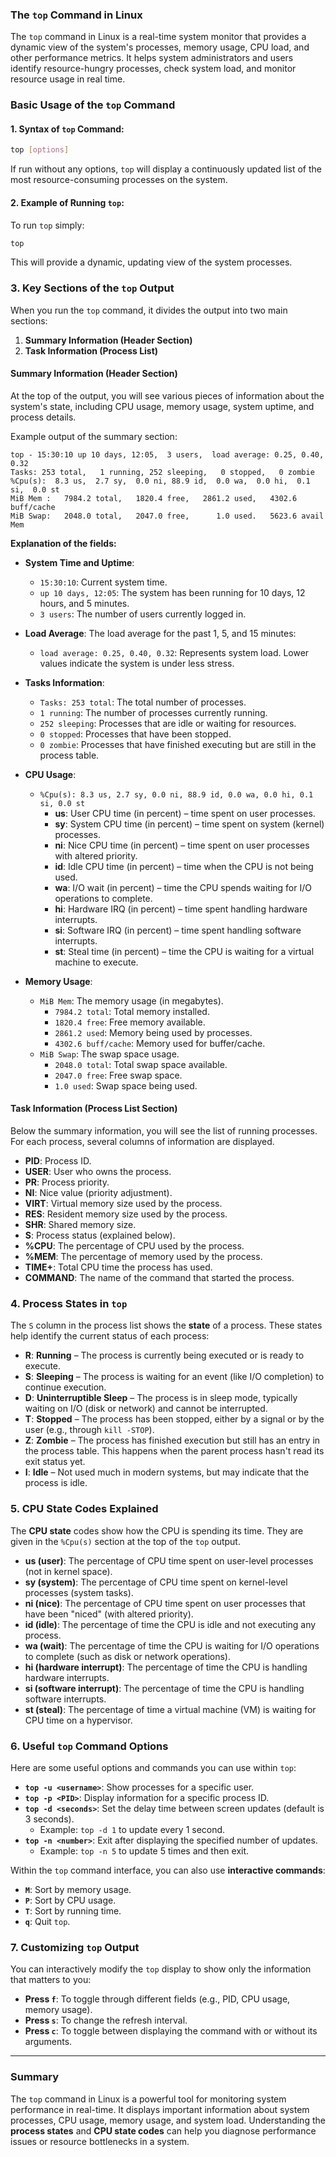 ### **The `top` Command in Linux**

The `top` command in Linux is a real-time system monitor that provides a dynamic view of the system's processes, memory usage, CPU load, and other performance metrics. It helps system administrators and users identify resource-hungry processes, check system load, and monitor resource usage in real time.

### **Basic Usage of the `top` Command**

#### **1. Syntax of `top` Command:**
```bash
top [options]
```

If run without any options, `top` will display a continuously updated list of the most resource-consuming processes on the system.

#### **2. Example of Running `top`:**
To run `top` simply:
```bash
top
```

This will provide a dynamic, updating view of the system processes.

### **3. Key Sections of the `top` Output**

When you run the `top` command, it divides the output into two main sections:

1. **Summary Information (Header Section)**
2. **Task Information (Process List)**

#### **Summary Information** (Header Section)
At the top of the output, you will see various pieces of information about the system's state, including CPU usage, memory usage, system uptime, and process details.

Example output of the summary section:
```
top - 15:30:10 up 10 days, 12:05,  3 users,  load average: 0.25, 0.40, 0.32
Tasks: 253 total,   1 running, 252 sleeping,   0 stopped,   0 zombie
%Cpu(s):  8.3 us,  2.7 sy,  0.0 ni, 88.9 id,  0.0 wa,  0.0 hi,  0.1 si,  0.0 st
MiB Mem :   7984.2 total,   1820.4 free,   2861.2 used,   4302.6 buff/cache
MiB Swap:   2048.0 total,   2047.0 free,      1.0 used.   5623.6 avail Mem
```

**Explanation of the fields:**

- **System Time and Uptime**:
  - `15:30:10`: Current system time.
  - `up 10 days, 12:05`: The system has been running for 10 days, 12 hours, and 5 minutes.
  - `3 users`: The number of users currently logged in.

- **Load Average**: The load average for the past 1, 5, and 15 minutes:
  - `load average: 0.25, 0.40, 0.32`: Represents system load. Lower values indicate the system is under less stress.

- **Tasks Information**:
  - `Tasks: 253 total`: The total number of processes.
  - `1 running`: The number of processes currently running.
  - `252 sleeping`: Processes that are idle or waiting for resources.
  - `0 stopped`: Processes that have been stopped.
  - `0 zombie`: Processes that have finished executing but are still in the process table.

- **CPU Usage**:
  - `%Cpu(s): 8.3 us, 2.7 sy, 0.0 ni, 88.9 id, 0.0 wa, 0.0 hi, 0.1 si, 0.0 st`
    - **us**: User CPU time (in percent) – time spent on user processes.
    - **sy**: System CPU time (in percent) – time spent on system (kernel) processes.
    - **ni**: Nice CPU time (in percent) – time spent on user processes with altered priority.
    - **id**: Idle CPU time (in percent) – time when the CPU is not being used.
    - **wa**: I/O wait (in percent) – time the CPU spends waiting for I/O operations to complete.
    - **hi**: Hardware IRQ (in percent) – time spent handling hardware interrupts.
    - **si**: Software IRQ (in percent) – time spent handling software interrupts.
    - **st**: Steal time (in percent) – time the CPU is waiting for a virtual machine to execute.

- **Memory Usage**:
  - `MiB Mem`: The memory usage (in megabytes).
    - `7984.2 total`: Total memory installed.
    - `1820.4 free`: Free memory available.
    - `2861.2 used`: Memory being used by processes.
    - `4302.6 buff/cache`: Memory used for buffer/cache.
  - `MiB Swap`: The swap space usage.
    - `2048.0 total`: Total swap space available.
    - `2047.0 free`: Free swap space.
    - `1.0 used`: Swap space being used.

#### **Task Information** (Process List Section)
Below the summary information, you will see the list of running processes. For each process, several columns of information are displayed.

- **PID**: Process ID.
- **USER**: User who owns the process.
- **PR**: Process priority.
- **NI**: Nice value (priority adjustment).
- **VIRT**: Virtual memory size used by the process.
- **RES**: Resident memory size used by the process.
- **SHR**: Shared memory size.
- **S**: Process status (explained below).
- **%CPU**: The percentage of CPU used by the process.
- **%MEM**: The percentage of memory used by the process.
- **TIME+**: Total CPU time the process has used.
- **COMMAND**: The name of the command that started the process.

### **4. Process States in `top`**

The `S` column in the process list shows the **state** of a process. These states help identify the current status of each process:

- **R**: **Running** – The process is currently being executed or is ready to execute.
- **S**: **Sleeping** – The process is waiting for an event (like I/O completion) to continue execution.
- **D**: **Uninterruptible Sleep** – The process is in sleep mode, typically waiting on I/O (disk or network) and cannot be interrupted.
- **T**: **Stopped** – The process has been stopped, either by a signal or by the user (e.g., through `kill -STOP`).
- **Z**: **Zombie** – The process has finished execution but still has an entry in the process table. This happens when the parent process hasn't read its exit status yet.
- **I**: **Idle** – Not used much in modern systems, but may indicate that the process is idle.
  
### **5. CPU State Codes Explained**

The **CPU state** codes show how the CPU is spending its time. They are given in the `%Cpu(s)` section at the top of the `top` output.

- **us (user)**: The percentage of CPU time spent on user-level processes (not in kernel space).
- **sy (system)**: The percentage of CPU time spent on kernel-level processes (system tasks).
- **ni (nice)**: The percentage of CPU time spent on user processes that have been "niced" (with altered priority).
- **id (idle)**: The percentage of time the CPU is idle and not executing any process.
- **wa (wait)**: The percentage of time the CPU is waiting for I/O operations to complete (such as disk or network operations).
- **hi (hardware interrupt)**: The percentage of time the CPU is handling hardware interrupts.
- **si (software interrupt)**: The percentage of time the CPU is handling software interrupts.
- **st (steal)**: The percentage of time a virtual machine (VM) is waiting for CPU time on a hypervisor.

### **6. Useful `top` Command Options**

Here are some useful options and commands you can use within `top`:

- **`top -u <username>`**: Show processes for a specific user.
- **`top -p <PID>`**: Display information for a specific process ID.
- **`top -d <seconds>`**: Set the delay time between screen updates (default is 3 seconds).
  - Example: `top -d 1` to update every 1 second.
- **`top -n <number>`**: Exit after displaying the specified number of updates.
  - Example: `top -n 5` to update 5 times and then exit.

Within the `top` command interface, you can also use **interactive commands**:
- **`M`**: Sort by memory usage.
- **`P`**: Sort by CPU usage.
- **`T`**: Sort by running time.
- **`q`**: Quit `top`.

### **7. Customizing `top` Output**

You can interactively modify the `top` display to show only the information that matters to you:
- **Press `f`**: To toggle through different fields (e.g., PID, CPU usage, memory usage).
- **Press `s`**: To change the refresh interval.
- **Press `c`**: To toggle between displaying the command with or without its arguments.

---

### **Summary**

The `top` command in Linux is a powerful tool for monitoring system performance in real-time. It displays important information about system processes, CPU usage, memory usage, and system load. Understanding the **process states** and **CPU state codes** can help you diagnose performance issues or resource bottlenecks in a system.

